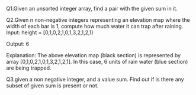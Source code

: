 Q1.Given an unsorted integer array, find a pair with the given sum in it.

Q2.Given n non-negative integers representing an elevation map where the width of each bar is 1, 
compute how much water it can trap after raining. Input: height = [0,1,0,2,1,0,1,3,2,1,2,1)

Output: 6

Explanation: The above elevation map (black section) is represented by array [0,1,0,2,1,0,1,3,2,1,2,1]. 
In this case, 6 units of rain water (blue section) are being trapped.

Q3.given a non negative integer, and a value sum. Find out if is there any subset of given sum is present or not.
